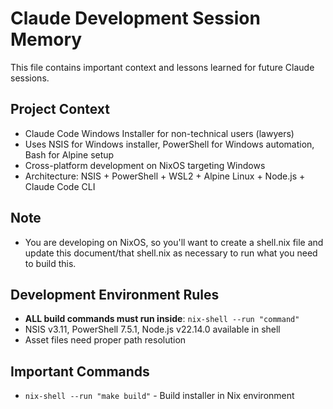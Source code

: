# Claude Development Session Memory

This file contains important context and lessons learned for future Claude sessions.

## Project Context
- Claude Code Windows Installer for non-technical users (lawyers)
- Uses NSIS for Windows installer, PowerShell for Windows automation, Bash for Alpine setup
- Cross-platform development on NixOS targeting Windows
- Architecture: NSIS + PowerShell + WSL2 + Alpine Linux + Node.js + Claude Code CLI

## Note
- You are developing on NixOS, so you'll want to create a shell.nix file and update this document/that shell.nix as necessary to run what you need to build this. 

## Development Environment Rules
- **ALL build commands must run inside**: `nix-shell --run "command"`
- NSIS v3.11, PowerShell 7.5.1, Node.js v22.14.0 available in shell
- Asset files need proper path resolution

## Important Commands
- `nix-shell --run "make build"` - Build installer in Nix environment

